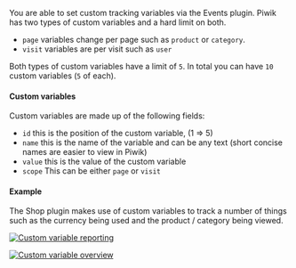 You are able to set custom tracking variables via the Events plugin. Piwik has two types of custom variables and a hard limit on both.

- `page` variables change per page such as `product` or `category`.
- `visit` variables are per visit such as `user`

Both types of custom variables have a limit of `5`. In total you can have `10` custom variables (`5` of each).

#### Custom variables

Custom variables are made up of the following fields:

- `id` this is the position of the custom variable, (1 => 5)
- `name` this is the name of the variable and can be any text (short concise names are easier to view in Piwik)
- `value` this is the value of the custom variable
- `scope` This can be either `page` or `visit`

#### Example

The Shop plugin makes use of custom variables to track a number of things such as the currency being used and the product / category being viewed.

[![](http://assets.infinitas-cms.org/docs/Plugins/InfinitasPiwik/custom-variables-reports.png "Custom variable reporting")](http://assets.infinitas-cms.org/docs/Plugins/InfinitasPiwik/custom-variables-reports.png)

[![](http://assets.infinitas-cms.org/docs/Plugins/InfinitasPiwik/custom-variables-overview.png "Custom variable overview")](http://assets.infinitas-cms.org/docs/Plugins/InfinitasPiwik/custom-variables-overview.png)